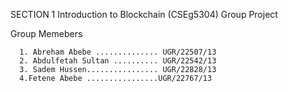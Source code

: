 SECTION 1
Introduction to Blockchain (CSEg5304)
  Group Project

Group Memebers 

      1. Abreham Abebe .............. UGR/22507/13
      2. Abdulfetah Sultan .......... UGR/22542/13
      3. Sadem Hussen................ UGR/22828/13
      4.Fetene Abebe ................UGR/22767/13
      
